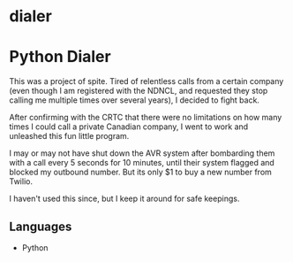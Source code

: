 # dialer
<h1>Python Dialer</h1>

<p>This was a project of spite. Tired of relentless calls from a certain company (even though I am registered with the NDNCL, and requested they stop calling me multiple times over several years), I decided to fight back.</p>
<p>After confirming with the CRTC that there were no limitations on how many times I could call a private Canadian company, I went to work and unleashed this fun little program.</p>
<p>I may or may not have shut down the AVR system after bombarding them with a call every 5 seconds for 10 minutes, until their system flagged and blocked my outbound number. But its only $1 to buy a new number from Twilio.</p>
<p>I haven't used this since, but I keep it around for safe keepings.</p>

<h2>Languages</h2>
<ul>
<li>Python</li>
</ul>
